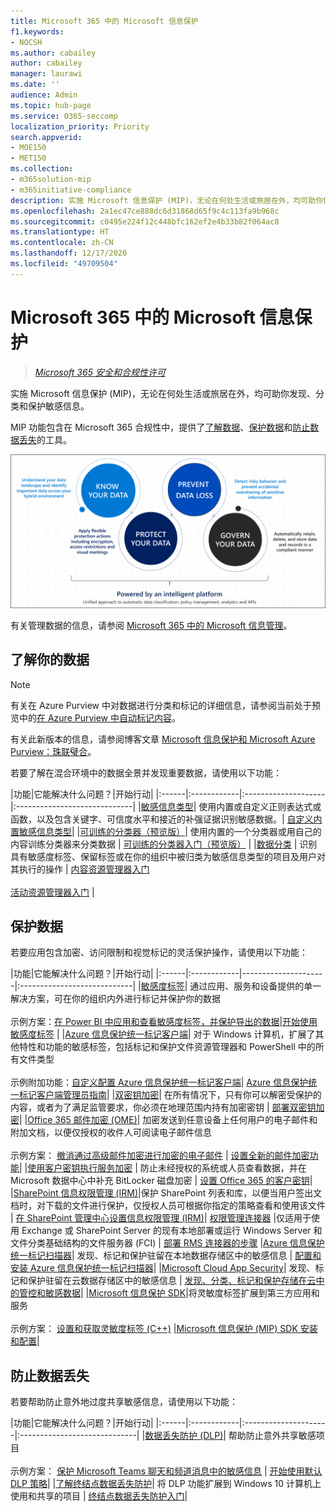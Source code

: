 ```yaml
---
title: Microsoft 365 中的 Microsoft 信息保护
f1.keywords:
- NOCSH
ms.author: cabailey
author: cabailey
manager: laurawi
ms.date: ''
audience: Admin
ms.topic: hub-page
ms.service: O365-seccomp
localization_priority: Priority
search.appverid:
- MOE150
- MET150
ms.collection:
- m365solution-mip
- m365initiative-compliance
description: 实施 Microsoft 信息保护 (MIP)，无论在何处生活或旅居在外，均可助你保护敏感信息。
ms.openlocfilehash: 2a1ec47ce888dc6d31868d65f9c4c113fa9b968c
ms.sourcegitcommit: c0495e224f12c448bfc162ef2e4b33b82f064ac8
ms.translationtype: HT
ms.contentlocale: zh-CN
ms.lasthandoff: 12/17/2020
ms.locfileid: "49709504"
---
```

# <a name="microsoft-information-protection-in-microsoft-365"></a>Microsoft 365 中的 Microsoft 信息保护

>*[Microsoft 365 安全和合规性许可](https://docs.microsoft.com/office365/servicedescriptions/microsoft-365-service-descriptions/microsoft-365-tenantlevel-services-licensing-guidance/microsoft-365-security-compliance-licensing-guidance)*

实施 Microsoft 信息保护 (MIP)，无论在何处生活或旅居在外，均可助你发现、分类和保护敏感信息。

MIP 功能包含在 Microsoft 365 合规性中，提供了[了解数据](#know-your-data)、[保护数据](#protect-your-data)和[防止数据丢失](#prevent-data-loss)的工具。

![有关 MIP 如何帮助你发现、分类和保护敏感数据的图像](../media/powered-by-intelligent-platform.png)

有关管理数据的信息，请参阅 [Microsoft 365 中的 Microsoft 信息管理](manage-Information-governance.md)。

## <a name="know-your-data"></a>了解你的数据

> [!NOTE]
> 有关在 Azure Purview 中对数据进行分类和标记的详细信息，请参阅当前处于预览中的[在 Azure Purview 中自动标记内容](https://docs.microsoft.com/azure/purview/create-sensitivity-label)。
> 
> 有关此新版本的信息，请参阅博客文章 [Microsoft 信息保护和 Microsoft Azure Purview：珠联璧合](https://techcommunity.microsoft.com/t5/microsoft-security-and/microsoft-information-protection-and-microsoft-azure-purview/ba-p/1957481)。



若要了解在混合环境中的数据全景并发现重要数据，请使用以下功能：
 
|功能|它能解决什么问题？|开始行动|
|:------|:------------|:--------------------|:-----------------------------|
|[敏感信息类型](sensitive-information-type-entity-definitions.md)| 使用内置或自定义正则表达式或函数，以及包含关键字、可信度水平和接近的补强证据识别敏感数据。| [自定义内置敏感信息类型](customize-a-built-in-sensitive-information-type.md)|
|[可训练的分类器（预览版）](classifier-learn-about.md)| 使用内置的一个分类器或用自己的内容训练分类器来分类数据 | [可训练的分类器入门（预览版）](classifier-get-started-with.md) |
|[数据分类](data-classification-overview.md) | 识别具有敏感度标签、保留标签或在你的组织中被归类为敏感信息类型的项目及用户对其执行的操作  | [内容资源管理器入门](data-classification-content-explorer.md)<br /><br /> [活动资源管理器入门](data-classification-activity-explorer.md) |

## <a name="protect-your-data"></a>保护数据

若要应用包含加密、访问限制和视觉标记的灵活保护操作，请使用以下功能：

|功能|它能解决什么问题？|开始行动|
|:------|:------------|---------------------|:----------------------------|
|[敏感度标签](sensitivity-labels.md)| 通过应用、服务和设备提供的单一解决方案，可在你的组织内外进行标记并保护你的数据 <br /><br />示例方案：[在 Power BI 中应用和查看敏感度标签，并保护导出的数据](https://docs.microsoft.com/power-bi/admin/service-security-apply-data-sensitivity-labels)|[开始使用敏感度标签](get-started-with-sensitivity-labels.md) |
|[Azure 信息保护统一标记客户端](https://docs.microsoft.com/azure/information-protection/rms-client/aip-clientv2)| 对于 Windows 计算机，扩展了其他特性和功能的敏感标签，包括标记和保护文件资源管理器和 PowerShell 中的所有文件类型<br /><br /> 示例附加功能：[自定义配置 Azure 信息保护统一标记客户端](https://docs.microsoft.com/azure/information-protection/rms-client/clientv2-admin-guide-customizations)| [Azure 信息保护统一标记客户端管理员指南](https://docs.microsoft.com/azure/information-protection/rms-client/clientv2-admin-guide)|
|[双密钥加密](double-key-encryption.md)| 在所有情况下，只有你可以解密受保护的内容，或者为了满足监管要求，你必须在地理范围内持有加密密钥 | [部署双密钥加密](double-key-encryption.md#deploy-dke)|
|[Office 365 邮件加密 (OME)](ome.md)| 加密发送到任意设备上任何用户的电子邮件和附加文档，以便仅授权的收件人可阅读电子邮件信息  <br /><br />示例方案： [撤消通过高级邮件加密进行加密的电子邮件](revoke-ome-encrypted-mail.md) | [设置全新的邮件加密功能](set-up-new-message-encryption-capabilities.md)|
|[使用客户密钥执行服务加密](customer-key-overview.md) | 防止未经授权的系统或人员查看数据，并在 Microsoft 数据中心中补充 BitLocker 磁盘加密 | [设置 Office 365 的客户密钥](customer-key-set-up.md)|
|[SharePoint 信息权限管理 (IRM)](set-up-irm-in-sp-admin-center.md#irm-enable-sharepoint-document-libraries-and-lists)|保护 SharePoint 列表和库，以便当用户签出文档时，对下载的文件进行保护，仅授权人员可根据你指定的策略查看和使用该文件 | [在 SharePoint 管理中心设置信息权限管理 (IRM)](set-up-irm-in-sp-admin-center.md)|
[权限管理连接器](https://docs.microsoft.com/azure/information-protection/deploy-rms-connector) |仅适用于使用 Exchange 或 SharePoint Server 的现有本地部署或运行 Windows Server 和文件分类基础结构的文件服务器 (FCI) | [部署 RMS 连接器的步骤](https://docs.microsoft.com/azure/information-protection/deploy-rms-connector#steps-to-deploy-the-rms-connector)
|[Azure 信息保护统一标记扫描器](https://docs.microsoft.com/azure/information-protection/deploy-aip-scanner)| 发现、标记和保护驻留在本地数据存储区中的敏感信息 | [配置和安装 Azure 信息保护统一标记扫描器](https://docs.microsoft.com/azure/information-protection/deploy-aip-scanner-configure-install)|
|[Microsoft Cloud App Security](https://docs.microsoft.com/cloud-app-security/what-is-cloud-app-security)| 发现、标记和保护驻留在云数据存储区中的敏感信息 | [发现、分类、标记和保护存储在云中的管控和敏感数据](https://docs.microsoft.com/cloud-app-security/best-practices#discover-classify-label-and-protect-regulated-and-sensitive-data-stored-in-the-cloud)|
|[Microsoft 信息保护 SDK](https://docs.microsoft.com/information-protection/develop/overview#microsoft-information-protection-sdk)|将灵敏度标签扩展到第三方应用和服务  <br /><br /> 示例方案： [设置和获取灵敏度标签 (C++)](https://docs.microsoft.com/information-protection/develop/quick-file-set-get-label-cpp) |[Microsoft 信息保护 (MIP) SDK 安装和配置](https://docs.microsoft.com/information-protection/develop/setup-configure-mip)|


## <a name="prevent-data-loss"></a>防止数据丢失

若要帮助防止意外地过度共享敏感信息，请使用以下功能：


|功能|它能解决什么问题？|开始行动|
|:------|:------------|:---------------------|:-----------------------------|
|[数据丢失防护 (DLP)](data-loss-prevention-policies.md)| 帮助防止意外共享敏感项目 <br /><br />示例方案： [保护 Microsoft Teams 聊天和频道消息中的敏感信息](dlp-microsoft-teams.md) | [开始使用默认 DLP 策略](get-started-with-the-default-dlp-policy.md)|
|[了解终结点数据丢失防护](endpoint-dlp-learn-about.md)| 将 DLP 功能扩展到 Windows 10 计算机上使用和共享的项目 | [终结点数据丢失防护入门](endpoint-dlp-getting-started.md)|
